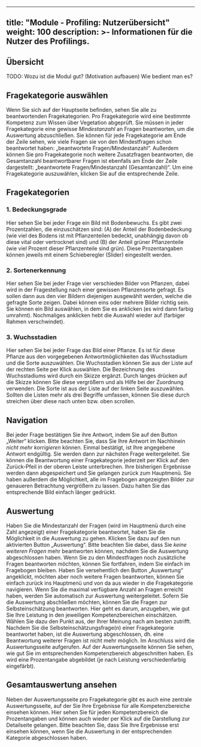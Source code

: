 
---
title: "Module - Profiling: Nutzerübersicht"
weight: 100
description: >-
     Informationen für die Nutzer des Profilings.
---


## Übersicht

TODO: Wozu ist die Modul gut? (Motivation aufbauen) Wie bedient man es?

## Fragekategorie auswählen

Wenn Sie sich auf der Hauptseite befinden, sehen Sie alle zu beantwortenden Fragekategorien. Pro Fragekategorie wird eine bestimmte Kompetenz zum Wissen über Vegetation abgeprüft. Sie müssen in jeder Fragekategorie eine gewisse *Mindestanzahl* an Fragen beantworten, um die Auswertung abzuschließen. Sie können für jede Fragekategorie am Ende der Zeile sehen, wie viele Fragen sie von den Mindestfragen schon beantwortet haben: „beantwortete Fragen/Mindestanzahl“. Außerdem können Sie pro Fragekategorie noch weitere Zusatzfragen beantworten, die Gesamtanzahl beantwortbarer Fragen ist ebenfalls am Ende der Zeile dargestellt: „beantwortete Fragen/Mindestanzahl (Gesamtanzahl)“.
Um eine Fragekategorie auszuwählen, klicken Sie auf die entsprechende Zeile.

## Fragekategorien

### 1. Bedeckungsgrade

Hier sehen Sie bei jeder Frage ein Bild mit Bodenbewuchs. Es gibt zwei Prozentzahlen, die einzuschätzen sind: (A) der Anteil der Bodenbedeckung (wie viel des Bodens ist mit Pflanzenteilen bedeckt, unabhängig davon ob diese vital oder vertrocknet sind) und (B) der Anteil grüner Pflanzenteile (wie viel Prozent dieser Pflanzenteile sind grün). Diese Prozentangaben können jeweils mit einem Schieberegler (Slider) eingestellt werden.

### 2. Sortenerkennung

Hier sehen Sie bei jeder Frage vier verschieden Bilder von Pflanzen, dabei wird in der Fragestellung nach einer gewissen Pflanzensorte gefragt. Es sollen dann aus den vier Bildern diejenigen ausgewählt werden, welche die gefragte Sorte zeigen. Dabei können eins oder mehrere Bilder richtig sein. Sie können ein Bild auswählen, in dem Sie es anklicken (es wird dann farbig umrahmt). Nochmaliges anklicken hebt die Auswahl wieder auf (farbiger Rahmen verschwindet).

### 3. Wuchsstadien

Hier sehen Sie bei jeder Frage das Bild einer Pflanze. Es ist für diese Pflanze aus den vorgegebenen Antwortmöglichkeiten das Wuchsstadium und die Sorte auszuwählen. Die Wuchsstadien können Sie aus der Liste auf der rechten Seite per Klick auswählen. Die Bezeichnung des Wuchsstadiums wird durch ein Skizze ergänzt. Durch langes drücken auf die Skizze können Sie diese vergrößern und als Hilfe bei der Zuordnung verwenden. Die Sorte ist aus der Liste auf der linken Seite auszuwählen. Sollten die Listen mehr als drei Begriffe umfassen, können Sie diese durch streichen über diese nach unten bzw. oben scrollen.

## Navigation

Bei jeder Frage bestätigen Sie ihre Antwort, indem Sie auf den Button „Weiter“ klicken. Bitte beachten Sie, dass Sie Ihre Antwort im Nachhinein *nicht mehr korrigieren* können. Einmal bestätigt, ist Ihre angegebene Antwort endgültig. Sie werden dann zur nächsten Frage weitergeleitet.
Sie können die Beantwortung einer Fragekategorie jederzeit per Klick auf den Zurück-Pfeil in der oberen Leiste unterbrechen. Ihre bisherigen Ergebnisse werden dann abgespeichert und Sie gelangen zurück zum Hauptmenü.
Sie haben außerdem die Möglichkeit, alle im Fragebogen angezeigten Bilder zur genaueren Betrachtung vergrößern zu lassen. Dazu halten Sie das entsprechende Bild einfach länger gedrückt.

## Auswertung

Haben Sie die Mindestanzahl der Fragen (wird im Hauptmenü durch eine Zahl angezeigt) einer Fragekategorie beantwortet, haben Sie die Möglichkeit in die Auswertung zu gehen. Klicken Sie dazu auf den nun aktivierten Button „Auswertung“. Bitte beachten Sie dabei, dass Sie *keine weiteren Fragen* mehr beantworten können, nachdem Sie die Auswertung abgeschlossen haben. Wenn Sie zu den Mindestfragen noch zusätzliche Fragen beantworten möchten, können Sie fortfahren, indem Sie einfach im Fragebogen bleiben. Haben Sie versehentlich den Button „Auswertung“ angeklickt, möchten aber noch weitere Fragen beantworten, können Sie einfach zurück ins Hauptmenü und von da aus wieder in die Fragekategorie navigieren. Wenn Sie die maximal verfügbare Anzahl an Fragen erreicht haben, werden Sie automatisch zur Auswertung weitergeleitet.
Sofern Sie die Auswertung abschließen möchten, können Sie die Fragen zur Selbsteinschätzung beantworten.  Hier geht es darum, anzugeben, wie gut Sie Ihre Leistung in den jeweiligen Kompetenzbereichen einschätzen. Wählen Sie dazu den Punkt aus, der Ihrer Meinung nach am besten zutrifft.
Nachdem Sie die Selbsteinschätzungsfrage(n) einer Fragekategorie beantwortet haben, ist die Auswertung abgeschlossen, dh. eine Beantwortung weiterer Fragen ist nicht mehr möglich. Im Anschluss wird die Auswertungsseite aufgerufen.
Auf der Auswertungsseite können Sie sehen, wie gut Sie im entsprechenden Kompetenzbereich abgeschnitten haben. Es wird eine Prozentangabe abgebildet (je nach Leistung verschiedenfarbig eingefärbt).

## Gesamtauswertung ansehen

Neben der Auswertungsseite pro Fragekategorie gibt es auch eine zentrale Auswertungsseite, auf der Sie Ihre Ergebnisse für alle Kompetenzbereiche einsehen können. Hier sehen Sie für jeden Kompetenzbereich die Prozentangaben und können auch wieder per Klick auf die Darstellung zur Detailseite gelangen. Bitte beachten Sie, dass Sie Ihre Ergebnisse erst einsehen können, wenn Sie die Auswertung in der entsprechenden Kategorie abgeschlossen haben.